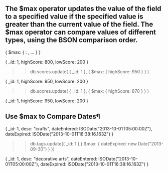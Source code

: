 ## The $max operator updates the value of the field to a specified value if the specified value is greater than the current value of the field. The $max operator can compare values of different types, using the BSON comparison order.

{ $max: { <field1>: <value1>, ... } }

{ 
  _id: 1, 
  highScore: 800, 
  lowScore: 200 
}

>> db.scores.update( { _id: 1 }, { $max: { highScore: 950 } } )

{ 
  _id: 1, 
  highScore: 950, 
  lowScore: 200 
}

>> db.scores.update( { _id: 1 }, { $max: { highScore: 870 } } )

{ 
  _id: 1, 
  highScore: 950, 
  lowScore: 200 
}

## Use $max to Compare Dates¶

{
  _id: 1,
  desc: "crafts",
  dateEntered: ISODate("2013-10-01T05:00:00Z"),
  dateExpired: ISODate("2013-10-01T16:38:16.163Z")
}

>> db.tags.update({ _id: 1 },{ $max: { dateExpired: new Date("2013-09-30") } })

{
   _id: 1,
   desc: "decorative arts",
   dateEntered: ISODate("2013-10-01T05:00:00Z"),
   dateExpired: ISODate("2013-10-01T16:38:16.163Z")
}